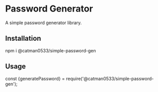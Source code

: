 # Password Generator

A simple password generator library.

## Installation

npm i @catman0533/simple-password-gen

 ## Usage

const {generatePassword} = require('@catman0533/simple-password-gen');

